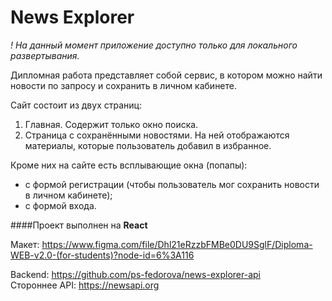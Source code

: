 # News Explorer

_! На данный момент приложение доступно только для локального развертывания._

 Дипломная работа представляет собой сервис, в котором можно найти новости по запросу и сохранить в личном кабинете.
 
 Сайт состоит из двух страниц:
 1. Главная. Содержит только окно поиска.
 2. Страница с сохранёнными новостями. На ней отображаются материалы, которые пользователь добавил в избранное.
 
 Кроме них на сайте есть всплывающие окна (попапы):
 * с формой регистрации (чтобы пользователь мог сохранить новости в личном кабинете);
 * с формой входа.


####Проект выполнен на **React**

Макет: https://www.figma.com/file/Dhl21eRzzbFMBe0DU9SglF/Diploma-WEB-v2.0-(for-students)?node-id=6%3A116  

Backend: https://github.com/ps-fedorova/news-explorer-api  
Стороннее API: https://newsapi.org
